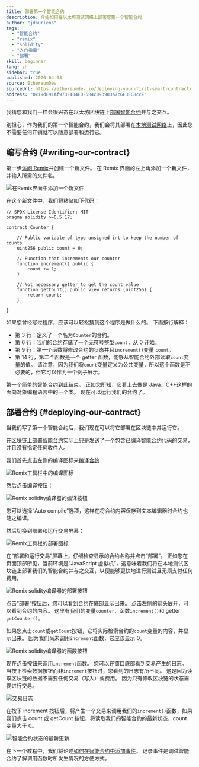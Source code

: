 ```yaml
---
title: 部署第一个智能合约
description: 介绍如何在以太坊测试网络上部署您第一个智能合约
author: "jdourlens"
tags:
  - "智能合约"
  - "remix"
  - "solidity"
  - "入门指南"
  - "部署"
skill: beginner
lang: zh
sidebar: true
published: 2020-04-03
source: EthereumDev
sourceUrl: https://ethereumdev.io/deploying-your-first-smart-contract/
address: "0x19dE91Af973F404EDF5B4c093983a7c6E3EC8ccE"
---
```


我猜您和我们一样会很兴奋在以太坊区块链上[部署](/developers/docs/smart-contracts/deploying/)[智能合约](/developers/docs/smart-contracts/)并与之交互。

别担心，作为我们的第一个智能合约，我们会将其部署在[本地测试网络](/developers/docs/networks/)上，因此您不需要任何开销就可以随意部署和运行它。

## 编写合约 {#writing-our-contract}

第一步[访问 Remix](https://remix.ethereum.org/)并创建一个新文件。 在 Remix 界面的左上角添加一个新文件，并输入所需的文件名。

![在Remix界面中添加一个新文件](./remix.png)

在这个新文件中，我们将粘贴如下代码：

```solidity
// SPDX-License-Identifier: MIT
pragma solidity >=0.5.17;

contract Counter {

    // Public variable of type unsigned int to keep the number of counts
    uint256 public count = 0;

    // Function that increments our counter
    function increment() public {
        count += 1;
    }

    // Not necessary getter to get the count value
    function getCount() public view returns (uint256) {
        return count;
    }

}
```

如果您曾经写过程序，应该可以轻松猜到这个程序是做什么的。 下面按行解释：

- 第 3 行：定义了一个名为`Counter`的合约。
- 第 6 行：我们的合约存储了一个无符号整型`count`，从 0 开始。
- 第 9 行：第一个函数将修改合约的状态并且`increment()`变量 `count`。
- 第 14 行，第二个函数是一个 getter 函数，能够从智能合约外部读取`count`变量的值。 请注意，因为我们将`count`变量定义为公共变量，所以这个函数是不必要的，但它可以作为一个例子展示。

第一个简单的智能合约到此结束。 正如您所知，它看上去像是 Java、C++这样的面向对象编程语言中的一个类。 现在可以运行我们的合约了。

## 部署合约 {#deploying-our-contract}

当我们写了第一个智能合约后，我们现在可以将它部署在区块链中并运行它。

[在区块链上部署智能合约](/developers/docs/smart-contracts/deploying/)实际上只是发送了一个包含已编译智能合约代码的交易，并且没有指定任何收件人。

我们首先点击左侧的编译图标来[编译合约](/developers/docs/smart-contracts/compiling/)：

![Remix工具栏中的编译图标](./remix-compile-button.png)

然后点击编译按钮：

![Remix solidity编译器的编译按钮](./remix-compile.png)

您可以选择“Auto compile”选项，这样在将合约内容保存到文本编辑器时合约也随之编译。

然后切换到部署和运行交易屏幕：

![Remix工具栏的部署图标](./remix-deploy.png)

在“部署和运行交易”屏幕上，仔细检查显示的合约名称并点击“部署”。 正如您在页面顶部所见，当前环境是“JavaScript 虚拟机”，这意味着我们将在本地测试区块链上部署我们的智能合约并与之交互，以便能够更快地进行测试且无须支付任何费用。

![Remix solidity编译器的部署按钮](./remix-deploy-button.png)

点击“部署”按钮后，您可以看到合约在底部显示出来。 点击左侧的箭头展开，可以看到合约的内容。 这里有我们的变量`counter`、函数`increment()`和 getter `getCounter()`。

如果您点击`count`或`getCount`按钮，它将实际检索合约的`count`变量的内容，并显示出来。 因为我们尚未调用`increment`函数，它应该显示 0。

![Remix solidity编译器的函数按钮](./remix-function-button.png)

现在点击按钮来调用`increment`函数。 您可以在窗口底部看到交易产生的日志。 当按下检索数据按钮而非`increment`按钮时，您看到的日志有所不同。 这是因为读取区块链的数据不需要任何交易（写入）或费用。 因为只有修改区块链的状态需要进行交易。

![交易日志](./transaction-log.png)

在按下 increment 按钮后，将产生一个交易来调用我们的`increment()`函数，如果我们点击 count 或 getCount 按钮，将读取我们的智能合约的最新状态，count 变量大于 0。

![智能合约状态的最新更新](./updated-state.png)

在下一个教程中，我们将论述[如何在智能合约中添加事件](/developers/tutorials/logging-events-smart-contracts/)。 记录事件是调试智能合约了解调用函数时所发生情况的方便方式。
